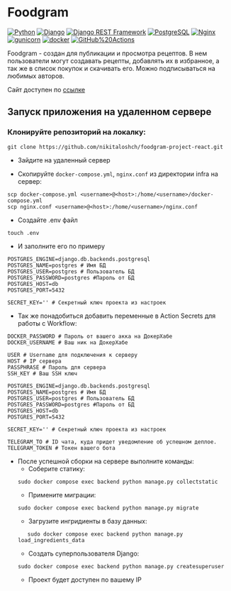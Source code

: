 # Foodgram
[![Python](https://img.shields.io/badge/-Python-464646?style=flat-square&logo=Python)](https://www.python.org/)
[![Django](https://img.shields.io/badge/-Django-464646?style=flat-square&logo=Django)](https://www.djangoproject.com/)
[![Django REST Framework](https://img.shields.io/badge/-Django%20REST%20Framework-464646?style=flat-square&logo=Django%20REST%20Framework)](https://www.django-rest-framework.org/)
[![PostgreSQL](https://img.shields.io/badge/-PostgreSQL-464646?style=flat-square&logo=PostgreSQL)](https://www.postgresql.org/)
[![Nginx](https://img.shields.io/badge/-NGINX-464646?style=flat-square&logo=NGINX)](https://nginx.org/ru/)
[![gunicorn](https://img.shields.io/badge/-gunicorn-464646?style=flat-square&logo=gunicorn)](https://gunicorn.org/)
[![docker](https://img.shields.io/badge/-Docker-464646?style=flat-square&logo=docker)](https://www.docker.com/)
[![GitHub%20Actions](https://img.shields.io/badge/-GitHub%20Actions-464646?style=flat-square&logo=GitHub%20actions)](https://github.com/features/actions)

Foodgram - создан для публикации и просмотра рецептов. 
В нем пользователи могут создавать рецепты, добавлять их в избранное, а так же в список покупок и скачивать его.
Можно подписываться на любимых авторов.

Сайт доступен по [ссылке](http://foodgramloshch.ddns.net/)

## Запуск приложения на удаленном сервере
### Клонируйте репозиторий на локалку:
```
git clone https://github.com/nikitaloshch/foodgram-project-react.git
```

- Зайдите на удаленный сервер

- Скопируйте `docker-compose.yml`, `nginx.conf` из директории infra на сервер:
```
scp docker-compose.yml <username>@<host>:/home/<username>/docker-compose.yml
scp nginx.conf <username>@<host>:/home/<username>/nginx.conf
```

- Создайте .env файл
```
touch .env
```

- И заполните его по примеру

```
POSTGRES_ENGINE=django.db.backends.postgresql
POSTGRES_NAME=postgres # Имя БД
POSTGRES_USER=postgres # Пользователь БД
POSTGRES_PASSWORD=postgres #Пароль от БД
POSTGRES_HOST=db 
POSTGRES_PORT=5432

SECRET_KEY='' # Секретный ключ проекта из настроек
```
- Так же понадобиться добавить переменные в Action Secrets для работы с Workflow:
```
DOCKER_PASSWORD # Пароль от вашего акка на ДокерХабе
DOCKER_USERNAME # Ваш ник на ДокерХабе

USER # Username для подключения к серверу
HOST # IP сервера
PASSPHRASE # Пароль для сервера
SSH_KEY # Ваш SSH ключ

POSTGRES_ENGINE=django.db.backends.postgresql
POSTGRES_NAME=postgres # Имя БД
POSTGRES_USER=postgres # Пользователь БД
POSTGRES_PASSWORD=postgres #Пароль от БД
POSTGRES_HOST=db 
POSTGRES_PORT=5432

SECRET_KEY='' # Секретный ключ проекта из настроек

TELEGRAM_TO # ID чата, куда придет уведомление об успешном деплое.
TELEGRAM_TOKEN # Токен вашего бота
```

* После успешной сборки на сервере выполните команды:
    - Соберите статику:
    ```
    sudo docker compose exec backend python manage.py collectstatic
    ```
    - Примените миграции:
    ```
    sudo docker compose exec backend python manage.py migrate
    ```
    - Загрузите ингридиенты  в базу данных:  
    ```
       sudo docker compose exec backend python manage.py load_ingredients_data
    ```
    - Создать суперпользователя Django:
    ```
    sudo docker compose exec backend python manage.py createsuperuser
    ```
    - Проект будет доступен по вашему IP
